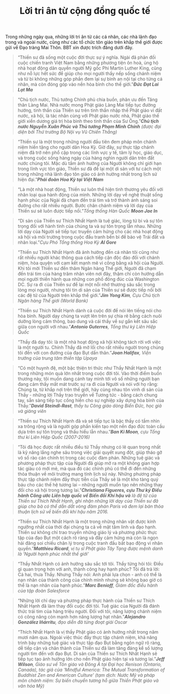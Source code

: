 ﻿---
title: Lời tri ân từ cộng đồng quốc tế
# author: Notable
---

<p class="editors-preface">Trong những ngày qua, những lời tri ân từ các cá nhân, các nhà lãnh đạo trong và ngoài nước, cũng như các tổ chức tôn giáo trên khắp thế giới được gửi về Đạo tràng Mai Thôn. BBT xin được trích đăng dưới đây.</p>

> “Thiền sư đã sống một cuộc đời thực sự ý nghĩa. Ngài đã phản đối cuộc chiến tranh Việt Nam bằng những phương tiện ôn hoà, ủng hộ nhà hoạt động dân quyền người Mỹ gốc Phi Martin Luther King, cũng như nỗ lực hết sức để giúp cho mọi người thấy nếp sống chánh niệm và từ bi không những góp phần đem lại sự bình an nội tại cho từng cá nhân, mà còn đóng góp vào nền hòa bình cho thế giới.”<cite><b>Đức Đạt Lai Lạt Ma</b></cite>

> “Chủ tịch nước, Thủ tướng Chính phủ chia buồn, phân ưu đến Tăng thân Làng Mai. Nhà nước mong Phật giáo Làng Mai tiếp tục đường hướng, tinh thần của Thiền sư trên tinh thần nhập thế Phật giáo vì đất nước, xã hội, là tác nhân cùng với Phật giáo nước nhà, Phật giáo thế giới xiển dương giá trị hòa bình theo tinh thần của Sư Ông.”<cite><b>Chủ tịch nước Nguyễn Xuân Phúc và Thủ tướng Phạm Minh Chính</b> (được đại diện bởi Thứ trưởng Bộ Nội vụ Vũ Chiến Thắng)</cite>

> “Thiền sư là một trong những người đầu tiên đem pháp môn chánh niệm hiến tặng cho người dân Hoa Kỳ. Giờ đây, sự thực tập chánh niệm đã trở nên phổ cập trong các lĩnh vực y tế, tâm lý học, giáo dục, và trong cuộc sống hàng ngày của hàng nghìn người dân trên đất nước chúng tôi. Mặc dù tầm ảnh hưởng của Người không chỉ giới hạn trong lĩnh vực tôn giáo, Thiền sư đã để lại một di sản với tư cách một trong những nhà lãnh đạo tôn giáo có ảnh hưởng nhất trong lịch sử hiện đại.”<cite><b>Phái đoàn Hoa Kỳ tại Việt Nam</b></cite>

> “Là một nhà hoạt động, Thiền sư luôn thể hiện tình thương yêu đối với nhân loại qua hành động của mình. Những lời dạy về nghệ thuật sống hạnh phúc của Ngài đã chạm đến trái tim và trở thành ánh sáng soi đường cho rất nhiều người. Bước chân chánh niệm và lời dạy của Thiền sư sẽ luôn được tiếp nối.”<cite>Tổng thống Hàn Quốc <b>Moon Jae In</b></cite>

> “Di sản của Thiền sư Thích Nhất Hạnh là tuệ giác, lòng từ bi và sự tôn trọng đối với hành tinh của chúng ta và sự tôn trọng lẫn nhau. Những lời dạy của Người sẽ tiếp tục truyền cảm hứng cho các nhà hoạt động xã hội và môi trường trong cuộc đấu tranh bền bỉ để bảo vệ Trái đất và nhân loại.”<cite>Cựu Phó Tổng thống Hoa Kỳ <b>Al Gore</b></cite>

> “Thiền sư Thích Nhất Hạnh đã ảnh hưởng đến cá nhân tôi cũng như rất nhiều người khác thông qua cách tiếp cận độc đáo đối với chánh niệm, hòa quyện với cam kết mạnh mẽ vì công bằng xã hội của Người. Khi tôi mời Thiền sư đến thăm Ngân hàng Thế giới, Người đã chạm đến trái tim của hàng trăm nhân viên nơi đây, thậm chí còn hướng dẫn mọi người thiền hành qua những con phố đông đúc của Washington DC. Sự ra đi của Thiền sư để lại một nỗi nhớ thương sâu sắc trong lòng mọi người, nhưng tôi tin di sản của Thiền sư sẽ được tiếp nối bởi các đệ tử của Người trên khắp thế giới.”<cite><b>Jim Yong Kim</b>, Cựu Chủ tịch Ngân hàng Thế giới (World Bank)</cite>

> “Thiền sư Thích Nhất Hạnh dành cả cuộc đời để nói lên tiếng nói cho hòa bình. Người dạy chúng ta vượt lên trên sự chia rẽ bằng cách nuôi dưỡng lòng cảm thông, bao dung và cái thấy về sự gắn kết sâu sắc giữa con người với nhau.”<cite><b>Antonio Guterres</b>, Tổng thư ký Liên Hiệp Quốc</cite>

> “Thầy đã dạy tôi: là một nhà hoạt động xã hội không tách rời với việc là một người tu. Chính Thầy đã mở lối cho rất nhiều người trong chúng tôi đến với con đường của đạo Bụt dấn thân.”<cite><b>Joan Halifax</b>, Viện trưởng của trung tâm thiền tập Upaya</cite>

> “Có một huynh đệ, một bậc thiện tri thức như Thầy Nhất Hạnh là một trong những món quà lớn nhất trong cuộc đời tôi. Vào thời điểm buồn thương này, tôi muốn dang cánh tay mình tới vô số những người bạn đang cảm thấy mất mát trước sự ra đi của Người và nói với họ rằng: Chúng ta, từ khắp nơi trên thế giới, hãy cùng nhau tôn vinh di sản của Thầy - những lời Thầy trao truyền về Tương tức - bằng cách chung tay, sẵn sàng tiếp tục cống hiến cho sự nghiệp xây dựng hòa bình của Thầy.”<cite><b>David Steindl-Rast</b>, thầy tu Công giáo dòng Biển Đức, học giả và giảng viên</cite>

> “Thiền sư Thích Nhất Hạnh đã và sẽ tiếp tục là bậc thầy có tầm nhìn xa trông rộng và là người góp phần kiến tạo một nền đạo đức toàn cầu dựa trên sự tôn trọng và thấu hiểu lẫn nhau.”<cite><b>Ban Ki Moon</b>, cựu Tổng thư kí Liên Hiệp Quốc (2007-2016)</cite>

> “Tôi đã học được rất nhiều điều từ Thầy nhưng có lẽ quan trọng nhất là kỹ năng lắng nghe sâu trong việc giải quyết xung đột, giúp tháo gỡ vô số rào cản chính trị trong các cuộc đàm phán. Những tuệ giác và phương pháp thực tập của Người đã giúp mở ra một không gian hợp tác giàu có mới mẻ, mà qua đó các chính phủ có thể đi đến những thỏa thuận về môi trường mang tính lịch sử này. Những phương pháp thực tập chánh niệm đầy thực tiễn của Thầy sẽ là một kho tàng quý báu cho các thế hệ tương lai – những người muốn tạo nên những thay đổi cho xã hội trong tương lai.”<cite><b>Christiana Figueres, cựu Thư ký Điều hành Công ước Liên hợp quốc về Biến đổi Khí hậu và</b> là đệ tử của Thiền sư Thích Nhất Hạnh, ghi nhận những lời dạy của Thiền sư đã giúp cho bà có thể dẫn dắt vòng đàm phán Paris và đem lại bản thỏa thuận lịch sử về biến đổi khí hậu năm 2016.</cite>

> “Thiền sư Thích Nhất Hạnh là một trong những nhân vật được kính ngưỡng nhất của thời đại chúng ta cả về mặt tâm linh và đạo hạnh. Thiền sư không chỉ trao truyền những giáo lý và phương phức thực tập của đạo Bụt một cách rõ ràng và đầy cảm hứng mà còn là ngọn hải đăng soi chiếu chân lý trong cuộc tranh đấu bất bạo động vì nhân quyền.”<cite><b>Matthieu Ricard</b>, vị tu sĩ Phật giáo Tây Tạng được mệnh danh là ‘Người hạnh phúc nhất thế giới’</cite>

> “Thầy Nhất Hạnh có ảnh hưởng sâu sắc tới tôi. Thầy từng hỏi tôi: Điều gì quan trọng hơn với anh, thành công hay hạnh phúc? Tôi đã trả lời: Cả hai, thưa Thầy. Nhưng Thầy nói: Anh phải lựa chọn - anh có thể là nạn nhân của thành công của chính mình nhưng sẽ không bao giờ có thể là nạn nhân của hạnh phúc.”<cite><b>Marc Benioff</b>, Giám đốc điều hành của tập đoàn Salesforce</cite>

> “Những lời chỉ dạy và phương pháp thực hành của Thiền sư Thích Nhất Hạnh đã làm thay đổi cuộc đời tôi. Tuệ giác của Người đã đánh thức trái tim của hàng triệu người. Đối với tôi, năng lượng chánh niệm có công năng còn mạnh hơn năng lượng hạt nhân.”<cite><b>Alejandro González Iñárritu</b>, đạo diễn đã từng đoạt giải Oscar</cite>

> “Thích Nhất Hạnh là vị thầy Phật giáo có ảnh hưởng nhất trong năm mươi năm qua. Ngoài việc thúc đẩy thực tập chánh niệm, khả năng trình bày những tuệ giác và thực tập đạo Bụt bằng ngôn ngữ rõ ràng, dễ tiếp cận và chân thành của Thiền sư đã làm tăng đáng kể số lượng người tìm đến với đạo Bụt. Di sản của Thiền sư Thích Nhất Hạnh sẽ tiếp tục tạo ảnh hưởng lớn cho nền Phật giáo hiện tại và tương lai.”<cite><b>Jeff Wilson</b>, Giáo sư về Tôn giáo và Đông Á tại Đại học Renison (Ontario, Canada), tác giả của ‘Mindful America: The Mutual Transformation of Buddhist Zen and American Culture’ (tạm dịch: Nước Mỹ và pháp môn chánh niệm: Sự biến chuyển tương hỗ giữa Thiền Phật giáo và văn hóa Mỹ)</cite>
